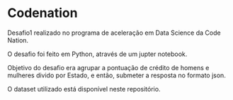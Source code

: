 # Codenation
Desafio1 realizado no programa de aceleração em Data Science da Code Nation.

O desafio foi feito em Python, através de um jupter notebook.

Objetivo do desafio era agrupar a pontuação de crédito de homens e mulheres divido por Estado, e então, submeter a resposta no formato json.

O dataset utilizado está disponível neste repositório.
